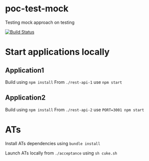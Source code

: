 # poc-test-mock
Testing mock approach on testing

[![Build Status](https://travis-ci.org/davidfrigola/poc-test-mock.svg?branch=master)](https://travis-ci.org/davidfrigola/poc-test-mock)

# Start applications locally

## Application1
Build using `npm install`
From `./rest-api-1` use `npm start`

## Application2
Build using `npm install`
From `./rest-api-2` use `PORT=3001 npm start`

# ATs
Install ATs dependencies using `bundle install`

Launch ATs locally from `./acceptance` using `sh cuke.sh`
